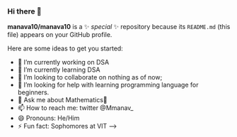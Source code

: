 ### Hi there 👋


**manava10/manava10** is a ✨ _special_ ✨ repository because its `README.md` (this file) appears on your GitHub profile.

Here are some ideas to get you started:

- 🔭 I’m currently working on DSA
- 🌱 I’m currently learning DSA
- 👯 I’m looking to collaborate on nothing as of now; 
- 🤔 I’m looking for help with learning programming language for beginners.
- 💬 Ask me about Mathematics🌿
- 📫 How to reach me: twitter @Mmanav_
- 😄 Pronouns: He/Him
- ⚡ Fun fact: Sophomores at VIT
-->
